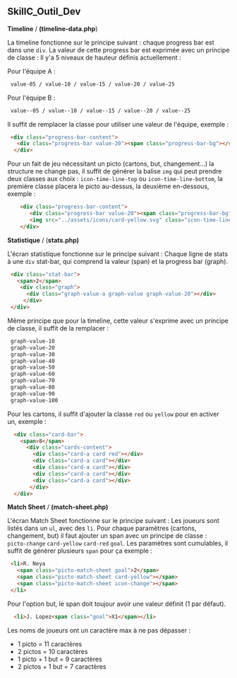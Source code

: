 ## SkillC_Outil_Dev

**Timeline**  / **(timeline-data.php**)

La timeline fonctionne sur le principe suivant : chaque progress bar est dans une `div`. La valeur de cette progress bar est exprimée avec un principe de classe : 
Il y'a 5 niveaux de hauteur définis actuellement : 

Pour l'équipe A :  
 
```css
 value-05 / value-10 / value-15 / value-20 / value-25
```
Pour l'équipe B :  
 
```css
 value--05 / value--10 / value--15 / value--20 / value--25
```

Il suffit de remplacer la classe pour utiliser une valeur de l'équipe, exemple : 
```html
 <div class="progress-bar-content">
   <div class="progress-bar value-20"><span class="progress-bar-bg"></span></div>
  </div>
```
Pour un fait de jeu nécessitant un picto (cartons, but, changement...) la structure ne change pas, il suffit de générer la balise `img` qui peut prendre deux classes aux choix : `icon-time-line-top` ou `icon-time-line-bottom`,  la première classe placera le picto au-dessus, la deuxième en-dessous, exemple : 

```html
    <div class="progress-bar-content">
       <div class="progress-bar value-20"><span class="progress-bar-bg"></span></div>
       <img src="../assets/icons/card-yellow.svg" class="icon-time-line-top">
    </div>
```
      
**Statistique** / (**stats.php)**

L'écran statistique fonctionne sur le principe suivant :
Chaque ligne de stats à une `div` stat-bar, qui comprend la valeur (span) et la progress bar (graph). 
```html
 <div class="stat-bar">
   <span>2</span>
    <div class="graph">
      <div class="graph-value-a graph-value graph-value-20"></div>
     </div>
 </div>
```

Même principe que pour la timeline, cette valeur s'exprime avec un principe de classe, il suffit de la remplacer  : 
```css
 graph-value-10 
 graph-value-20 
 graph-value-30 
 graph-value-40 
 graph-value-50 
 graph-value-60 
 graph-value-70 
 graph-value-80 
 graph-value-90 
 graph-value-100
```

Pour les cartons, il suffit d'ajouter la classe `red` ou `yellow` pour en activer un, exemple : 
```html
  <div class="card-bar">
    <span>8</span>
      <div class="cards-content">
        <div class="card-a card red"></div>
        <div class="card-a card"></div>
        <div class="card-a card"></div>
        <div class="card-a card"></div>
        <div class="card-a card"></div>
       </div>
  </div>
```
**Match Sheet** / **(match-sheet.php)**

L'écran Match Sheet fonctionne sur le principe suivant :
Les joueurs sont listés dans un `ul`, avec des `li`. Pour chaque paramètres (cartons, changement, but) il faut ajouter un span avec un principe de classe :<br> `picto-change` `card-yellow` `card-red` `goal`. Les paramètres sont cumulables, il suffit de génèrer plusieurs `span` pour ça exemple : 
```html
 <li>R. Neya
   <span class="picto-match-sheet goal">2</span>
   <span class="picto-match-sheet card-yellow"></span>
   <span class="picto-match-sheet icon-change"></span>
 </li>
```

Pour l'option but, le span doit toujour avoir une valeur définit (1 par défaut). 

```html
  <li>J. Lopez<span class="goal">X1</span></li>
```

Les noms de joueurs ont un caractère max à ne pas dépasser : 
- 1 picto = 11 caractères
- 2 pictos = 10 caractères
- 1 picto + 1 but = 9 caractères
- 2 pictos + 1 but = 7 caractères 
